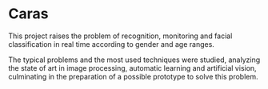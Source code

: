 # Caras

This project raises the problem of recognition, monitoring and facial classification in real time according to gender and age ranges.

The typical problems and the most used techniques were studied, analyzing the state of art in image processing, automatic learning and artificial vision, culminating in the preparation of a possible prototype to solve this problem.
